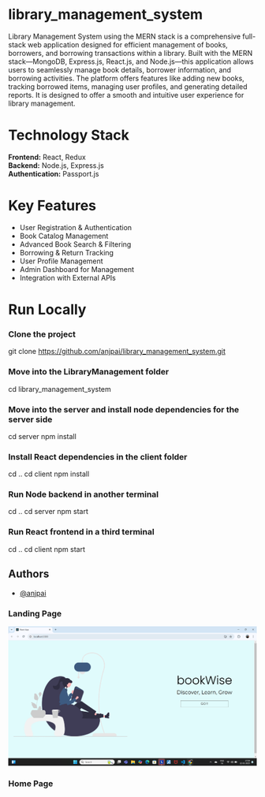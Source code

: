 # library_management_system

Library Management System using the MERN stack is a comprehensive full-stack web application designed for efficient management of books, borrowers, and borrowing transactions within a library. Built with the MERN stack—MongoDB, Express.js, React.js, and Node.js—this application allows users to seamlessly manage book details, borrower information, and borrowing activities. The platform offers features like adding new books, tracking borrowed items, managing user profiles, and generating detailed reports. It is designed to offer a smooth and intuitive user experience for library management.

# Technology Stack

**Frontend:**  React, Redux  
**Backend:**  Node.js, Express.js  
**Authentication:**  Passport.js

# Key Features 

- User Registration & Authentication
- Book Catalog Management
- Advanced Book Search & Filtering
- Borrowing & Return Tracking
- User Profile Management
- Admin Dashboard for Management
- Integration with External APIs

# Run Locally

### Clone the project
git clone https://github.com/anjpai/library_management_system.git

### Move into the LibraryManagement folder
cd library_management_system

### Move into the server and install node dependencies for the server side
cd server
npm install

### Install React dependencies in the client folder
cd ..
cd client
npm install

### Run Node backend in another terminal
cd ..
cd server
npm start

### Run React frontend in a third terminal
cd ..
cd client
npm start

## Authors

- [@anjpai](https://github.com/anjpai)

### Landing Page
![Library Management System Screenshot](https://github.com/anjpai/library_management_system/blob/main/public/Screenshot%202025-01-12%20170936.png?raw=true)

### Home Page


